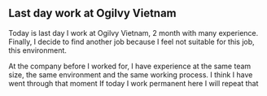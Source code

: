 ## Last day work at Ogilvy Vietnam

Today is last day I work at Ogilvy Vietnam, 2 month with many experience. Finally, I decide to find another job because I feel not suitable for this job, this environment.

At the company before I worked for, I have experience at the same team size, the same environment and the same working process. I think I have went through that moment If today I work permanent here I will repeat that 
<!--stackedit_data:
eyJoaXN0b3J5IjpbLTIwOTI2MDk2MjEsLTk4MjMxNTE1NywxNj
kyMDcwOTcxLC0xODk2NjA2NjcxLC0xMTk4MTgyNjgyLDkxMjE0
NTIxMCw3MzA5OTgxMTZdfQ==
-->